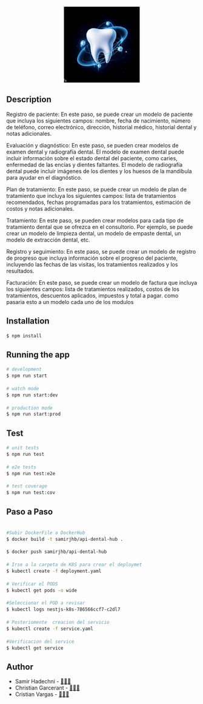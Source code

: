 <p align="center">
  <a  target="blank"><img src="./assets/DentalHUB.jpeg" width="200" alt="Nest Logo" /></a>
</p>




## Description

Registro de paciente: En este paso, se puede crear un modelo de paciente que incluya los siguientes campos: nombre, fecha de nacimiento, número de teléfono, correo electrónico, dirección, historial médico, historial dental y notas adicionales.



Evaluación y diagnóstico: En este paso, se pueden crear modelos de examen dental y radiografía dental. El modelo de examen dental puede incluir información sobre el estado dental del paciente, como caries, enfermedad de las encías y dientes faltantes. El modelo de radiografía dental puede incluir imágenes de los dientes y los huesos de la mandíbula para ayudar en el diagnóstico.



Plan de tratamiento: En este paso, se puede crear un modelo de plan de tratamiento que incluya los siguientes campos: lista de tratamientos recomendados, fechas programadas para los tratamientos, estimación de costos y notas adicionales.



Tratamiento: En este paso, se pueden crear modelos para cada tipo de tratamiento dental que se ofrezca en el consultorio. Por ejemplo, se puede crear un modelo de limpieza dental, un modelo de empaste dental, un modelo de extracción dental, etc.



Registro y seguimiento: En este paso, se puede crear un modelo de registro de progreso que incluya información sobre el progreso del paciente, incluyendo las fechas de las visitas, los tratamientos realizados y los resultados.



Facturación: En este paso, se puede crear un modelo de factura que incluya los siguientes campos: lista de tratamientos realizados, costos de los tratamientos, descuentos aplicados, impuestos y total a pagar. como pasaria esto a un modelo cada uno de los modulos



## Installation

```bash
$ npm install
```

## Running the app

```bash
# development
$ npm run start

# watch mode
$ npm run start:dev

# production mode
$ npm run start:prod
```

## Test

```bash
# unit tests
$ npm run test

# e2e tests
$ npm run test:e2e

# test coverage
$ npm run test:cov
```

## Paso a Paso

```bash

#Subir DockerFile a DockerHub
$ docker build -t samirjhb/api-dental-hub .

$ docker push samirjhb/api-dental-hub

# Irse a la carpeta de K8S para crear el deploymet
$ kubectl create -f deployment.yaml

# Verificar el PODS
$ kubectl get pods -o wide

#Seleccionar el POD a revisar 
$ kubectl logs nestjs-k8s-786566ccf7-c2dl7

# Posteriomente  creacion del servicio 
$ kubectl create -f service.yaml

#Verificacion del service 
$ kubectl get service


```

## Author

- Samir Hadechni  - [ 🧑🏻‍💻](https://github.com/samirjhb)
- Christian Garcerant  - [🧑🏻‍💻](https://github.com/Christgrant98)
- Cristian  Vargas  - [🧑🏻‍💻](https://github.com/Cristianv10)

